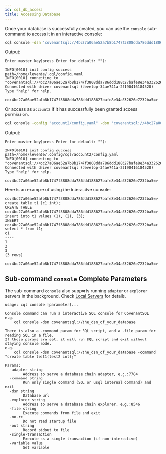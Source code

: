 ```yaml
---
id: cql_db_access
title: Accessing Database
---
```


Once your database is successfully created, you can use the `console` sub-command to access it in an interactive console:

```bash
cql console -dsn 'covenantsql://4bc27a06ae52a7b8b1747f3808dda786ddd188627bafe8e34a332626e7232ba5'
```

Output:

    Enter master key(press Enter for default: ""): 

    INFO[0010] init config success                           path=/home/levente/.cql/config.yaml
    INFO[0010] connecting to "covenantsql://4bc27a06ae52a7b8b1747f3808dda786ddd188627bafe8e34a332626e7232ba5" 
    Connected with driver covenantsql (develop-34ae741a-20190416184528)
    Type "help" for help.

    co:4bc27a06ae52a7b8b1747f3808dda786ddd188627bafe8e34a332626e7232ba5=>

Or access as `account2` if it has successfully been granted access permission:

```bash
cql console -config "account2/config.yaml" -dsn 'covenantsql://4bc27a06ae52a7b8b1747f3808dda786ddd188627bafe8e34a332626e7232ba5'
```

Output:

    Enter master key(press Enter for default: ""): 

    INFO[0010] init config success                           path=/home/levente/.config/cql/account2/config.yaml
    INFO[0010] connecting to "covenantsql://4bc27a06ae52a7b8b1747f3808dda786ddd188627bafe8e34a332626e7232ba5" 
    Connected with driver covenantsql (develop-34ae741a-20190416184528)
    Type "help" for help.

    co:4bc27a06ae52a7b8b1747f3808dda786ddd188627bafe8e34a332626e7232ba5=>

Here is an example of using the interactive console:

    co:4bc27a06ae52a7b8b1747f3808dda786ddd188627bafe8e34a332626e7232ba5=> create table t1 (c1 int);
    CREATE TABLE
    co:4bc27a06ae52a7b8b1747f3808dda786ddd188627bafe8e34a332626e7232ba5=> insert into t1 values (1), (2), (3);
    INSERT
    co:4bc27a06ae52a7b8b1747f3808dda786ddd188627bafe8e34a332626e7232ba5=> select * from t1;
    c1
    ----
    1
    2
    3
    (3 rows)

    co:4bc27a06ae52a7b8b1747f3808dda786ddd188627bafe8e34a332626e7232ba5=> 

## Sub-command `console` Complete Parameters

The sub-command `console` also supports running `adapter` or `explorer` servers in the background. Check [Local Servers](#local-servers) for details.

    usage: cql console [parameter]...

    Console command can run a interactive SQL console for CovenantSQL
    e.g.
        cql console -dsn covenantsql://the_dsn_of_your_database

    There is also a -command param for SQL script, and a -file param for reading SQL in a file.
    If those params are set, it will run SQL script and exit without staying console mode.
    e.g.
        cql console -dsn covenantsql://the_dsn_of_your_database -command "create table test1(test2 int);"

    Params:
      -adapter string
            Address to serve a database chain adapter, e.g.:7784
      -command string
            Run only single command (SQL or usql internal command) and exit
      -dsn string
            Database url
      -explorer string
            Address to serve a database chain explorer, e.g.:8546
      -file string
            Execute commands from file and exit
      -no-rc
            Do not read startup file
      -out string
            Record stdout to file
      -single-transaction
            Execute as a single transaction (if non-interactive)
      -variable value
            Set variable

